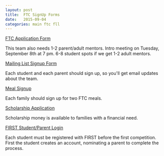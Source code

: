 ```yaml
---
layout: post
title:  FTC SignUp Forms
date:   2015-09-04
categories: main ftc fll
---
```


<a href="https://docs.google.com/forms/d/1I_AvbAGadgvqbv6hd4IBmPRcqV1INomlQGPrc3Nx4z4/viewform" target="_blank">FTC Application Form</a>
<p>This team also needs 1-2 parent/adult mentors. Intro meeting on Tuesday, September 8th  at 7 pm. 6-8 student spots if we get 1-2 adult mentors.</p>

<a href="http://eepurl.com/br_Cpv">Mailing List Signup Form</a>
<p>Each student and each parent should sign up, so you'll get email updates about the team.</p>

<a href="http://www.volunteerspot.com/login/entry/687721626082">Meal Signup</a>
<p>Each family should sign up for two FTC meals.</p>

<a href="https://docs.google.com/forms/d/1bhOSRLtcbOkEgTjwwkUSXMJKvA_9yUVml_b7Yz7NXQg/viewform">Scholarship Application</a>
<p>Scholarship money is available to families with a financial need.</p>

<a href="https://my.usfirst.org/stims/Login.aspx">FIRST Student/Parent Login</a>
<p>Each student must be registered with FIRST before the first competition. First the student creates an account, nominating a parent to complete the process.</p>
